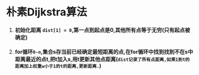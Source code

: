 # 朴素Dijkstra算法

1. #### 初始化距离 `dist[1] = 0`,第一点到起点是0,其他所有点等于无穷(只有起点被确定)

2. #### for循环`0-n`,集合s存当前已经确定最短距离的点,在for循环中找到找到不在s中距离最近的点t,把t加入s,用t更新其他点距离(`dist记录了所有点距离,如果1到t的距离加上权重w小于1的t的距离,更新距离.`)


